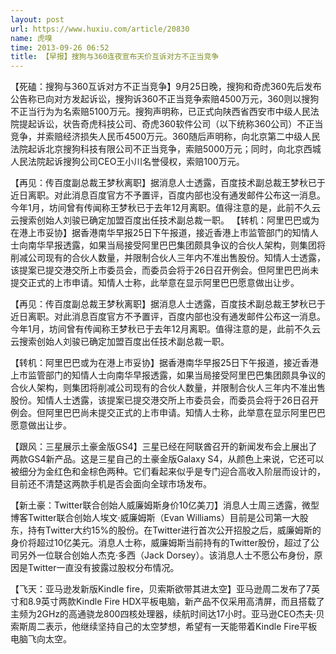 ```yaml
---
layout: post
url: https://www.huxiu.com/article/20830
name: 虎嗅
time: 2013-09-26 06:52
title: 【早报】搜狗与360连夜宣布天价互诉对方不正当竞争
---
```

【死磕：搜狗与360互诉对方不正当竞争】9月25日晚，搜狗和奇虎360先后发布公告称已向对方发起诉讼，搜狗诉360不正当竞争索赔4500万元，360则以搜狗不正当行为为名索赔5100万元。搜狗声明称，已正式向陕西省西安市中级人民法院提起诉讼，状告奇虎科技公司、奇虎360软件公司（以下统称360公司）不正当竞争，并索赔经济损失人民币4500万元。360随后声明称，向北京第二中级人民法院起诉北京搜狗科技有限公司不正当竞争，索赔5000万元；同时，向北京西城人民法院起诉搜狗公司CEO王小川名誉侵权，索赔100万元。

【再见：传百度副总裁王梦秋离职】据消息人士透露，百度技术副总裁王梦秋已于近日离职。对此消息百度官方不予置评，百度内部也没有通发邮件公布这一消息。今年1月，坊间曾有传闻称王梦秋已于去年12月离职。值得注意的是，此前不久云云搜索创始人刘骏已确定加盟百度出任技术副总裁一职。 【转机：阿里巴巴或为在港上市妥协】据香港南华早报25日下午报道，接近香港上市监管部门的知情人士向南华早报透露，如果当局接受阿里巴巴集团颇具争议的合伙人架构，则集团将削减公司现有的合伙人数量，并限制合伙人三年内不准出售股份。知情人士透露，该提案已提交港交所上市委员会，而委员会将于26日召开例会。但阿里巴巴尚未提交正式的上市申请。知情人士称，此举意在显示阿里巴巴愿意做出让步。

【再见：传百度副总裁王梦秋离职】据消息人士透露，百度技术副总裁王梦秋已于近日离职。对此消息百度官方不予置评，百度内部也没有通发邮件公布这一消息。今年1月，坊间曾有传闻称王梦秋已于去年12月离职。值得注意的是，此前不久云云搜索创始人刘骏已确定加盟百度出任技术副总裁一职。

【转机：阿里巴巴或为在港上市妥协】据香港南华早报25日下午报道，接近香港上市监管部门的知情人士向南华早报透露，如果当局接受阿里巴巴集团颇具争议的合伙人架构，则集团将削减公司现有的合伙人数量，并限制合伙人三年内不准出售股份。知情人士透露，该提案已提交港交所上市委员会，而委员会将于26日召开例会。但阿里巴巴尚未提交正式的上市申请。知情人士称，此举意在显示阿里巴巴愿意做出让步。

【跟风：三星展示土豪金版GS4】三星已经在阿联酋召开的新闻发布会上展出了两款GS4新产品。这是三星自己的土豪金版Galaxy S4，从颜色上来说，它还可以被细分为金红色和金棕色两种。它们看起来似乎是专门迎合高收入阶层而设计的，目前还不清楚这两款手机是否会面向全球市场发布。

【新土豪：Twitter联合创始人威廉姆斯身价10亿美刀】消息人士周三透露，微型博客Twitter联合创始人埃文·威廉姆斯（Evan Williams）目前是公司第一大股东，持有Twitter大约15%的股份。在Twitter进行首次公开招股之后，威廉姆斯的身价将超过10亿美元。消息人士称，威廉姆斯当前持有的Twitter股份，超过了公司另外一位联合创始人杰克·多西（Jack Dorsey）。该消息人士不愿公布身份，原因是Twitter一直没有披露过股权分布情况。

【飞天：亚马逊发新版Kindle fire，贝索斯欲带其进太空】亚马逊周二发布了7英寸和8.9英寸两款Kindle Fire HDX平板电脑，新产品不仅采用高清屏，而且搭载了主频为2GHz的高通骁龙800四核处理器，续航时间达17小时。亚马逊CEO杰夫·贝索斯周二表示，他继续坚持自己的太空梦想，希望有一天能带着Kindle Fire平板电脑飞向太空。

